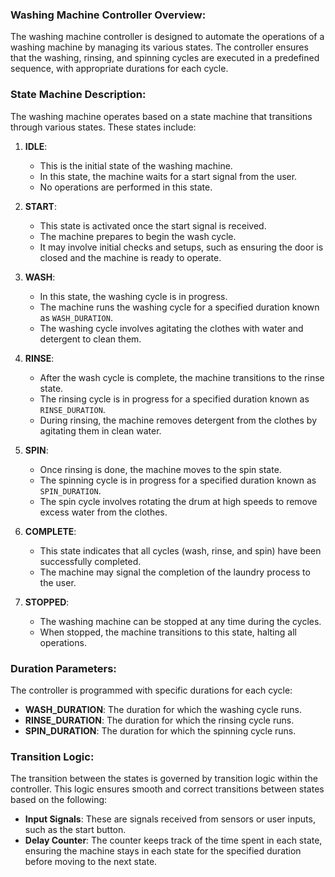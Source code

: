 ### Washing Machine Controller Overview:
The washing machine controller is designed to automate the operations of a washing machine by managing its various states. The controller ensures that the washing, rinsing, and spinning cycles are executed in a predefined sequence, with appropriate durations for each cycle.

### State Machine Description:
The washing machine operates based on a state machine that transitions through various states. These states include:

1. **IDLE**:
   - This is the initial state of the washing machine.
   - In this state, the machine waits for a start signal from the user.
   - No operations are performed in this state.

2. **START**:
   - This state is activated once the start signal is received.
   - The machine prepares to begin the wash cycle.
   - It may involve initial checks and setups, such as ensuring the door is closed and the machine is ready to operate.

3. **WASH**:
   - In this state, the washing cycle is in progress.
   - The machine runs the washing cycle for a specified duration known as `WASH_DURATION`.
   - The washing cycle involves agitating the clothes with water and detergent to clean them.

4. **RINSE**:
   - After the wash cycle is complete, the machine transitions to the rinse state.
   - The rinsing cycle is in progress for a specified duration known as `RINSE_DURATION`.
   - During rinsing, the machine removes detergent from the clothes by agitating them in clean water.

5. **SPIN**:
   - Once rinsing is done, the machine moves to the spin state.
   - The spinning cycle is in progress for a specified duration known as `SPIN_DURATION`.
   - The spin cycle involves rotating the drum at high speeds to remove excess water from the clothes.

6. **COMPLETE**:
   - This state indicates that all cycles (wash, rinse, and spin) have been successfully completed.
   - The machine may signal the completion of the laundry process to the user.

7. **STOPPED**:
   - The washing machine can be stopped at any time during the cycles.
   - When stopped, the machine transitions to this state, halting all operations.

### Duration Parameters:
The controller is programmed with specific durations for each cycle:
- **WASH_DURATION**: The duration for which the washing cycle runs.
- **RINSE_DURATION**: The duration for which the rinsing cycle runs.
- **SPIN_DURATION**: The duration for which the spinning cycle runs.

### Transition Logic:
The transition between the states is governed by transition logic within the controller. This logic ensures smooth and correct transitions between states based on the following:
- **Input Signals**: These are signals received from sensors or user inputs, such as the start button.
- **Delay Counter**: The counter keeps track of the time spent in each state, ensuring the machine stays in each state for the specified duration before moving to the next state.
